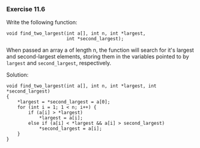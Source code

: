 ### Exercise 11.6

Write the following function:

```
void find_two_largest(int a[], int n, int *largest,
                      int *second_largest);
```
When passed an array a of length n, the function will search for it's largest and second-largest elements, storing them in the variables pointed to by `largest` and `second_largest`, respectively.

Solution:
```
void find_two_largest(int a[], int n, int *largest, int *second_largest)
{
    *largest = *second_largest = a[0];
    for (int i = 1; 1 < n; i++) {
        if (a[i] > *largest)
            *largest = a[i];
        else if (a[i] < *largest && a[i] > second_largest)
            *second_largest = a[i];
    }
}
```
